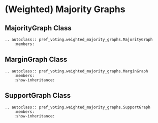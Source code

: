 (Weighted) Majority Graphs
=======================================


## MajorityGraph Class

```{eval-rst}
.. autoclass:: pref_voting.weighted_majority_graphs.MajorityGraph
    :members: 
```


## MarginGraph Class

```{eval-rst}
.. autoclass:: pref_voting.weighted_majority_graphs.MarginGraph
    :members: 
    :show-inheritance:
```

## SupportGraph Class

```{eval-rst}
.. autoclass:: pref_voting.weighted_majority_graphs.SupportGraph
    :members: 
    :show-inheritance:
```
